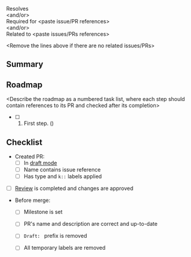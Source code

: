 Resolves <paste issue reference>  
<and/or>  
Required for <paste issue/PR references>  
<and/or>  
Related to <paste issues/PRs references>  

<Remove the lines above if there are no related issues/PRs>




## Summary

<Summarize the meaning and the purpose of this roadmap>




## Roadmap

<Describe the roadmap as a numbered task list, where each step should contain references to its PR and checked after its completion>

- [ ] 1. First step. (<paste PR reference>)




## Checklist

- Created PR:
    - [ ] In [draft mode][l:1]
    - [ ] Name contains issue reference
    - [ ] Has type and `k::` labels applied
- [ ] [Review][l:2] is completed and changes are approved
- Before merge:
    - [ ] Milestone is set
    - [ ] PR's name and description are correct and up-to-date
    - [ ] `Draft: ` prefix is removed
    - [ ] All temporary labels are removed





[l:1]: https://help.github.com/en/articles/about-pull-requests#draft-pull-requests
[l:2]: https://help.github.com/en/articles/reviewing-changes-in-pull-requests
